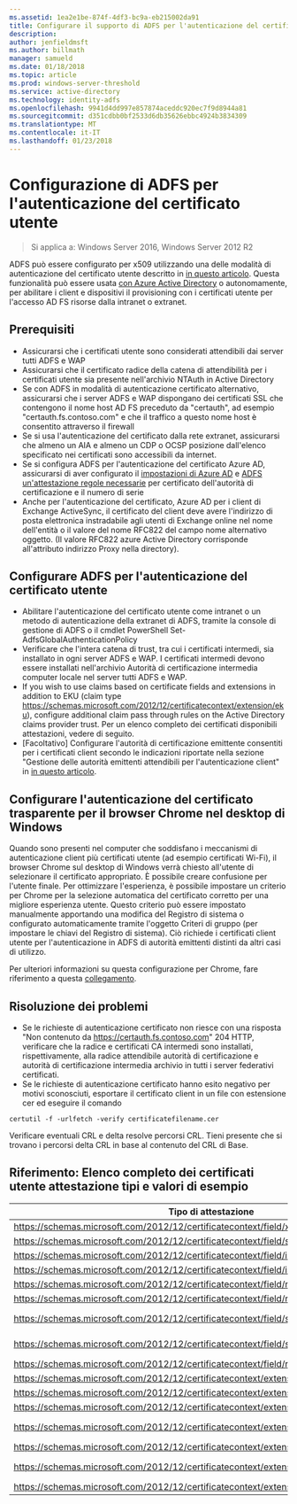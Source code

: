 ```yaml
---
ms.assetid: 1ea2e1be-874f-4df3-bc9a-eb215002da91
title: Configurare il supporto di ADFS per l'autenticazione del certificato utente
description: 
author: jenfieldmsft
ms.author: billmath
manager: samueld
ms.date: 01/18/2018
ms.topic: article
ms.prod: windows-server-threshold
ms.service: active-directory
ms.technology: identity-adfs
ms.openlocfilehash: 9941d4dd997e857874aceddc920ec7f9d8944a81
ms.sourcegitcommit: d351cdbb0bf2533d6db35626ebbc4924b3834309
ms.translationtype: MT
ms.contentlocale: it-IT
ms.lasthandoff: 01/23/2018
---
```

# <a name="configuring-ad-fs-for-user-certificate-authentication"></a>Configurazione di ADFS per l'autenticazione del certificato utente

>Si applica a: Windows Server 2016, Windows Server 2012 R2

ADFS può essere configurato per x509 utilizzando una delle modalità di autenticazione del certificato utente descritto in [in questo articolo](ad-fs-support-for-alternate-hostname-binding-for-certificate-authentication.md). Questa funzionalità può essere usata [con Azure Active Directory](https://blogs.msdn.microsoft.com/samueld/2016/07/19/adfs-certauth-aad-o365/) o autonomamente, per abilitare i client e dispositivi il provisioning con i certificati utente per l'accesso AD FS risorse dalla intranet o extranet.

## <a name="prerequisites"></a>Prerequisiti
- Assicurarsi che i certificati utente sono considerati attendibili dai server tutti ADFS e WAP
- Assicurarsi che il certificato radice della catena di attendibilità per i certificati utente sia presente nell'archivio NTAuth in Active Directory
- Se con ADFS in modalità di autenticazione certificato alternativo, assicurarsi che i server ADFS e WAP dispongano dei certificati SSL che contengono il nome host AD FS preceduto da "certauth", ad esempio "certauth.fs.contoso.com" e che il traffico a questo nome host è consentito attraverso il firewall
- Se si usa l'autenticazione del certificato dalla rete extranet, assicurarsi che almeno un AIA e almeno un CDP o OCSP posizione dall'elenco specificato nei certificati sono accessibili da internet.
- Se si configura ADFS per l'autenticazione del certificato Azure AD, assicurarsi di aver configurato il [impostazioni di Azure AD](https://docs.microsoft.com/en-us/azure/active-directory/active-directory-certificate-based-authentication-get-started#step-2-configure-the-certificate-authorities) e [ADFS un'attestazione regole necessarie](https://docs.microsoft.com/en-us/azure/active-directory/active-directory-certificate-based-authentication-ios#requirements) per certificato dell'autorità di certificazione e il numero di serie
- Anche per l'autenticazione del certificato, Azure AD per i client di Exchange ActiveSync, il certificato del client deve avere l'indirizzo di posta elettronica instradabile agli utenti di Exchange online nel nome dell'entità o il valore del nome RFC822 del campo nome alternativo oggetto. (Il valore RFC822 azure Active Directory corrisponde all'attributo indirizzo Proxy nella directory).

## <a name="configure-ad-fs-for-user-certificate-authentication"></a>Configurare ADFS per l'autenticazione del certificato utente  
- Abilitare l'autenticazione del certificato utente come intranet o un metodo di autenticazione della extranet di ADFS, tramite la console di gestione di ADFS o il cmdlet PowerShell Set-AdfsGlobalAuthenticationPolicy
- Verificare che l'intera catena di trust, tra cui i certificati intermedi, sia installato in ogni server ADFS e WAP. I certificati intermedi devono essere installati nell'archivio Autorità di certificazione intermedia computer locale nel server tutti ADFS e WAP.
- If you wish to use claims based on certificate fields and extensions in addition to EKU (claim type https://schemas.microsoft.com/2012/12/certificatecontext/extension/eku), configure additional claim pass through rules on the Active Directory claims provider trust.  Per un elenco completo dei certificati disponibili attestazioni, vedere di seguito.  
- [Facoltativo] Configurare l'autorità di certificazione emittente consentiti per i certificati client secondo le indicazioni riportate nella sezione "Gestione delle autorità emittenti attendibili per l'autenticazione client" in [in questo articolo](https://technet.microsoft.com/en-us/library/dn786429(v=ws.11).aspx).

## <a name="configure-seamless-certificate-authentication-for-chrome-browser-on-windows-desktops"></a>Configurare l'autenticazione del certificato trasparente per il browser Chrome nel desktop di Windows
Quando sono presenti nel computer che soddisfano i meccanismi di autenticazione client più certificati utente (ad esempio certificati Wi-Fi), il browser Chrome sul desktop di Windows verrà chiesto all'utente di selezionare il certificato appropriato. È possibile creare confusione per l'utente finale. Per ottimizzare l'esperienza, è possibile impostare un criterio per Chrome per la selezione automatica del certificato corretto per una migliore esperienza utente. Questo criterio può essere impostato manualmente apportando una modifica del Registro di sistema o configurato automaticamente tramite l'oggetto Criteri di gruppo (per impostare le chiavi del Registro di sistema). Ciò richiede i certificati client utente per l'autenticazione in ADFS di autorità emittenti distinti da altri casi di utilizzo. 

Per ulteriori informazioni su questa configurazione per Chrome, fare riferimento a questa [collegamento](http://www.chromium.org/administrators/policy-list-3#AutoSelectCertificateForUrls).  


## <a name="troubleshooting"></a>Risoluzione dei problemi
- Se le richieste di autenticazione certificato non riesce con una risposta "Non contenuto da https://certauth.fs.contoso.com" 204 HTTP, verificare che la radice e certificati CA intermedi sono installati, rispettivamente, alla radice attendibile autorità di certificazione e autorità di certificazione intermedia archivio in tutti i server federativi certificati.
- Se le richieste di autenticazione certificato hanno esito negativo per motivi sconosciuti, esportare il certificato client in un file con estensione cer ed eseguire il comando 

`certutil -f -urlfetch -verify certificatefilename.cer`

Verificare eventuali CRL e delta resolve percorsi CRL.  Tieni presente che si trovano i percorsi delta CRL in base al contenuto del CRL di Base.

## <a name="reference-complete-list-of-user-certificate-claim-types-and-example-values"></a>Riferimento: Elenco completo dei certificati utente attestazione tipi e valori di esempio

|Tipo di attestazione|Valore di esempio
|-----|-----
|https://schemas.microsoft.com/2012/12/certificatecontext/field/x509version | 3
|https://schemas.microsoft.com/2012/12/certificatecontext/field/signaturealgorithm | sha256RSA
|https://schemas.microsoft.com/2012/12/certificatecontext/field/issuer | CN = CAOrg, DC = domain, DC = contoso, DC = com
|https://schemas.microsoft.com/2012/12/certificatecontext/field/issuername | CN = CAOrg, DC = domain, DC = contoso, DC = com
|https://schemas.microsoft.com/2012/12/certificatecontext/field/notbefore | 12/05/2016 20:50:18
|https://schemas.microsoft.com/2012/12/certificatecontext/field/notafter | 12/05/2017 20:50:18
|https://schemas.microsoft.com/2012/12/certificatecontext/field/subject | E =user@contoso.com, CN = utenti, CN = Users, DC = domain, DC = contoso, DC = com
|https://schemas.microsoft.com/2012/12/certificatecontext/field/subjectname | E =user@contoso.com, CN = utenti, CN = Users, DC = domain, DC = contoso, DC = com
|https://schemas.microsoft.com/2012/12/certificatecontext/field/rawdata | {Dati certificato digitale con codifica Base64}
|https://schemas.microsoft.com/2012/12/certificatecontext/extension/keyusage | Bit DigitalSignature
|https://schemas.microsoft.com/2012/12/certificatecontext/extension/keyusage | KeyEncipherment
|https://schemas.microsoft.com/2012/12/certificatecontext/extension/subjectkeyidentifier | 9D11941EC06FACCCCB1B116B56AA97F3987D620A
|https://schemas.microsoft.com/2012/12/certificatecontext/extension/authoritykeyidentifier | ID chiave = d6 13 e3 6b bc e5 d8 15 52 0a fd 36 6a d5 0b 51 f3 0b 25 7f
|https://schemas.microsoft.com/2012/12/certificatecontext/extension/certificatetemplatename | Utente
|https://schemas.microsoft.com/2012/12/certificatecontext/extension/san | Altri nomi di entità: nome =user@contoso.com, nome RFC822 =user@contoso.com
|https://schemas.microsoft.com/2012/12/certificatecontext/extension/eku | 1.3.6.1.4.1.311.10.3.4


